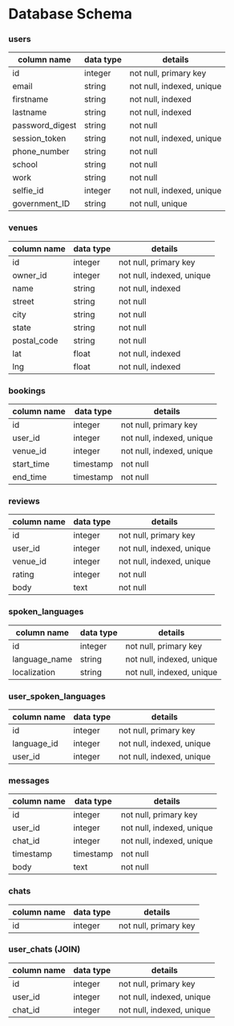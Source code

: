 # Database Schema

### users
column name     | data type | details
----------------|-----------|-----------------------
id              | integer   | not null, primary key
email           | string    | not null, indexed, unique
firstname       | string    | not null, indexed
lastname        | string    | not null, indexed
password_digest | string    | not null
session_token   | string    | not null, indexed, unique
phone_number    | string    | not null
school          | string    | not null
work            | string    | not null
selfie_id       | integer   | not null, indexed, unique
government_ID   | string    | not null, unique


### venues
column name     | data type | details
----------------|-----------|-----------------------
id              | integer   | not null, primary key
owner_id        | integer   | not null, indexed, unique
name            | string    | not null, indexed
street          | string    | not null
city            | string    | not null
state           | string    | not null
postal_code     | string    | not null
lat             | float     | not null, indexed
lng             | float     | not null, indexed


### bookings
column name     | data type | details
----------------|-----------|-----------------------
id              | integer   | not null, primary key
user_id         | integer   | not null, indexed, unique
venue_id        | integer   | not null, indexed, unique
start_time      | timestamp | not null
end_time        | timestamp | not null

### reviews
column name     | data type | details
----------------|-----------|-----------------------
id              | integer   | not null, primary key
user_id         | integer   | not null, indexed, unique
venue_id        | integer   | not null, indexed, unique
rating          | integer   | not null
body            | text      | not null

### spoken_languages
column name     | data type | details
----------------|-----------|-----------------------
id              | integer   | not null, primary key
language_name   | string    | not null, indexed, unique
localization    | string    | not null, indexed, unique

### user_spoken_languages
column name     | data type | details
----------------|-----------|-----------------------
id              | integer   | not null, primary key
language_id     | integer   | not null, indexed, unique
user_id         | integer   | not null, indexed, unique

### messages
column name     | data type | details
----------------|-----------|-----------------------
id              | integer   | not null, primary key
user_id         | integer   | not null, indexed, unique
chat_id         | integer   | not null, indexed, unique
timestamp       | timestamp | not null
body            | text      | not null

### chats
column name     | data type | details
----------------|-----------|-----------------------
id              | integer   | not null, primary key

### user_chats (JOIN)
column name     | data type | details
----------------|-----------|-----------------------
id              | integer   | not null, primary key
user_id         | integer   | not null, indexed, unique
chat_id         | integer   | not null, indexed, unique

